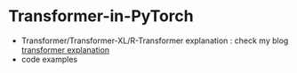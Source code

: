 # Transformer-in-PyTorch
- Transformer/Transformer-XL/R-Transformer explanation : check my blog [transformer explanation](http://ychai.uk/notes/2019/01/22/NLP/Attention-in-a-nutshell/#Transformer)
- code examples
